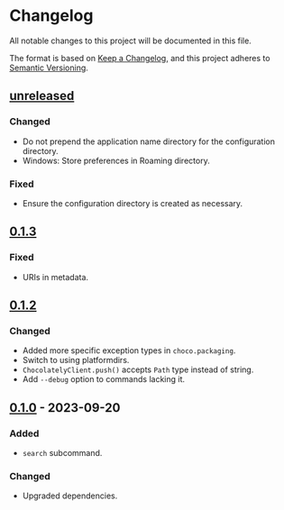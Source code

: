 <!-- markdownlint-configure-file {"MD024": { "siblings_only": true } } -->

# Changelog

All notable changes to this project will be documented in this file.

The format is based on [Keep a Changelog](https://keepachangelog.com/en/1.0.0/), and this project
adheres to [Semantic Versioning](https://semver.org/spec/v2.0.0.html).

## [unreleased]

### Changed

- Do not prepend the application name directory for the configuration directory.
- Windows: Store preferences in Roaming directory.

### Fixed

- Ensure the configuration directory is created as necessary.

## [0.1.3]

### Fixed

- URIs in metadata.

## [0.1.2]

### Changed

- Added more specific exception types in `choco.packaging`.
- Switch to using platformdirs.
- `ChocolatelyClient.push()` accepts `Path` type instead of string.
- Add `--debug` option to commands lacking it.

## [0.1.0] - 2023-09-20

### Added

- `search` subcommand.

### Changed

- Upgraded dependencies.

[unreleased]: https://github.com/Tatsh/pychoco/compare/v0.1.3...HEAD
[0.1.3]: https://github.com/Tatsh/pychoco/compare/v0.1.2...v0.1.3
[0.1.2]: https://github.com/Tatsh/pychoco/compare/v0.1.1...v0.1.2
[0.1.0]: https://github.com/Tatsh/pychoco/compare/v0.0.3...v0.1.0
